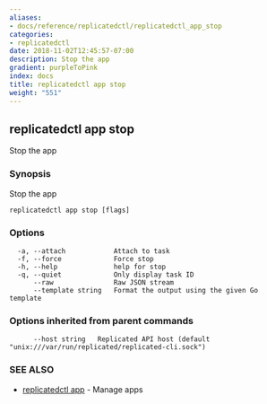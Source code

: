 ```yaml
---
aliases:
- docs/reference/replicatedctl/replicatedctl_app_stop
categories:
- replicatedctl
date: 2018-11-02T12:45:57-07:00
description: Stop the app
gradient: purpleToPink
index: docs
title: replicatedctl app stop
weight: "551"
---
```


## replicatedctl app stop

Stop the app

### Synopsis

Stop the app

```
replicatedctl app stop [flags]
```

### Options

```
  -a, --attach            Attach to task
  -f, --force             Force stop
  -h, --help              help for stop
  -q, --quiet             Only display task ID
      --raw               Raw JSON stream
      --template string   Format the output using the given Go template
```

### Options inherited from parent commands

```
      --host string   Replicated API host (default "unix:///var/run/replicated/replicated-cli.sock")
```

### SEE ALSO

* [replicatedctl app](/api/replicatedctl/replicatedctl_app/)	 - Manage apps

